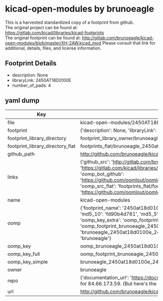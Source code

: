 # kicad-open-modules by brunoeagle  
This is a harvested standardized copy of a footprint from github.  
The original project can be found at:  
https://gitlab.com/kicad/libraries/kicad-footprints  
The original footprint can be found at:
http://gitlab.com/brunoeagle/kicad-open-modules/blob/master/XH-2AW.kicad_mod
Please consult that link for additional, details, files, and license information.  
## Footprint Details
* description: None  
* libraryLink: 2450AT18D0100E  
* number_of_pads: 4  
## yaml dump  
| Key | Value |  
| --- | --- |  
| file | kicad-open-modules/2450AT18D0100E.kicad_mod |  
| footprint | {'description': None, 'libraryLink': '2450AT18D0100E', 'number_of_pads': 4} |  
| footprint_library_directory | footprint_library_owner/brunoeagle_kicad-open-modules |  
| footprint_library_directory_flat | footprints_flat/brunoeagle_2450at18d0100e_2450at18d0100e/working |  
| github_path | http://github.com/brunoeagle/kicad-open-modules/blob/master/2450AT18D0100E.kicad_mod |  
| links | {'github_src': 'http://gitlab.com/brunoeagle/kicad-open-modules/blob/master/XH-2AW.kicad_mod', 'github_src_repo': 'https://gitlab.com/kicad/libraries/kicad-footprints', 'oomp_bot': 'footprints/brunoeagle_2450at18d0100e_2450at18d0100e/working', 'oomp_bot_github': 'https://github.com/oomlout/oomlout_oomp_footprint_bot/tree/main/footprints/brunoeagle_2450at18d0100e_2450at18d0100e/working', 'oomp_src_flat': 'footprints_flat/footprints_flat/brunoeagle_2450at18d0100e_2450at18d0100e/working', 'oomp_src_flat_github': 'https://github.com/oomlout/oomlout_oomp_footprint_src/tree/main/footprints_flat/brunoeagle_2450at18d0100e_2450at18d0100e/working'} |  
| name | kicad-open-modules |  
| oomp | {'footprint_name': '2450at18d0100e', 'library_name': '2450at18d0100e_kicad_mod', 'md5': 'fd90b4d78173c272374af92b18e08f1b', 'md5_10': 'fd90b4d781', 'md5_5': 'fd90b', 'md5_6': 'fd90b4', 'oomp_key': 'oomp_brunoeagle_2450at18d0100e_2450at18d0100e', 'oomp_key_extra': 'oomp_footprint_brunoeagle_2450at18d0100e_2450at18d0100e', 'oomp_key_full': 'oomp_footprint_brunoeagle_2450at18d0100e_2450at18d0100e_fd90b4', 'oomp_key_simple': 'brunoeagle_2450at18d0100e_2450at18d0100e', 'original_filename': 'kicad-open-modules/2450AT18D0100E.kicad_mod', 'owner_name': 'brunoeagle'} |  
| oomp_key | oomp_brunoeagle_2450at18d0100e_2450at18d0100e |  
| oomp_key_full | oomp_footprint_brunoeagle_2450at18d0100e_2450at18d0100e |  
| oomp_key_simple | brunoeagle_2450at18d0100e_2450at18d0100e |  
| owner | brunoeagle |  
| repo | {'documentation_url': 'https://docs.github.com/rest/overview/resources-in-the-rest-api#rate-limiting', 'message': "API rate limit exceeded for 84.66.173.59. (But here's the good news: Authenticated requests get a higher rate limit. Check out the documentation for more details.)"} |  
| url | http://github.com/brunoeagle/kicad-open-modules |  

